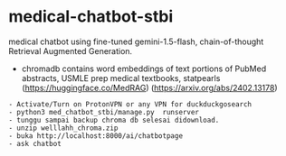 # medical-chatbot-stbi
medical chatbot using fine-tuned gemini-1.5-flash, chain-of-thought Retrieval Augmented Generation.

- chromadb contains word embeddings of text portions of PubMed abstracts, USMLE prep medical textbooks, statpearls (https://huggingface.co/MedRAG) (https://arxiv.org/abs/2402.13178)


```
- Activate/Turn on ProtonVPN or any VPN for duckduckgosearch
- python3 med_chatbot_stbi/manage.py  runserver
- tunggu sampai backup chroma db selesai didownload.
- unzip welllahh_chroma.zip
- buka http://localhost:8000/ai/chatbotpage
- ask chatbot
```
